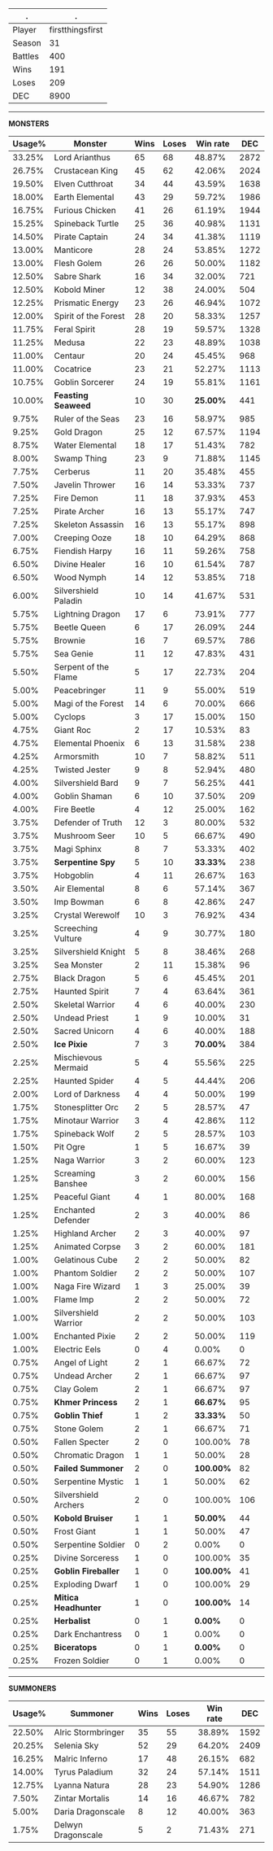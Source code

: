 .|.
|-|-
Player|firstthingsfirst
Season|31
Battles|400
Wins|191
Loses|209
DEC|8900

---
**MONSTERS**

Usage%|Monster|Wins|Loses|Win rate|DEC|
-|-|-|-|-|-|
33.25%|Lord Arianthus|65|68|48.87%|2872|
26.75%|Crustacean King|45|62|42.06%|2024|
19.50%|Elven Cutthroat|34|44|43.59%|1638|
18.00%|Earth Elemental|43|29|59.72%|1986|
16.75%|Furious Chicken|41|26|61.19%|1944|
15.25%|Spineback Turtle|25|36|40.98%|1131|
14.50%|Pirate Captain|24|34|41.38%|1119|
13.00%|Manticore|28|24|53.85%|1272|
13.00%|Flesh Golem|26|26|50.00%|1182|
12.50%|Sabre Shark|16|34|32.00%|721|
12.50%|Kobold Miner|12|38|24.00%|504|
12.25%|Prismatic Energy|23|26|46.94%|1072|
12.00%|Spirit of the Forest|28|20|58.33%|1257|
11.75%|Feral Spirit|28|19|59.57%|1328|
11.25%|Medusa|22|23|48.89%|1038|
11.00%|Centaur|20|24|45.45%|968|
11.00%|Cocatrice|23|21|52.27%|1113|
10.75%|Goblin Sorcerer|24|19|55.81%|1161|
10.00%|**Feasting Seaweed**|10|30|**25.00%**|441|
9.75%|Ruler of the Seas|23|16|58.97%|985|
9.25%|Gold Dragon|25|12|67.57%|1194|
8.75%|Water Elemental|18|17|51.43%|782|
8.00%|Swamp Thing|23|9|71.88%|1145|
7.75%|Cerberus|11|20|35.48%|455|
7.50%|Javelin Thrower|16|14|53.33%|737|
7.25%|Fire Demon|11|18|37.93%|453|
7.25%|Pirate Archer|16|13|55.17%|747|
7.25%|Skeleton Assassin|16|13|55.17%|898|
7.00%|Creeping Ooze|18|10|64.29%|868|
6.75%|Fiendish Harpy|16|11|59.26%|758|
6.50%|Divine Healer|16|10|61.54%|787|
6.50%|Wood Nymph|14|12|53.85%|718|
6.00%|Silvershield Paladin|10|14|41.67%|531|
5.75%|Lightning Dragon|17|6|73.91%|777|
5.75%|Beetle Queen|6|17|26.09%|244|
5.75%|Brownie|16|7|69.57%|786|
5.75%|Sea Genie|11|12|47.83%|431|
5.50%|Serpent of the Flame|5|17|22.73%|204|
5.00%|Peacebringer|11|9|55.00%|519|
5.00%|Magi of the Forest|14|6|70.00%|666|
5.00%|Cyclops|3|17|15.00%|150|
4.75%|Giant Roc|2|17|10.53%|83|
4.75%|Elemental Phoenix|6|13|31.58%|238|
4.25%|Armorsmith|10|7|58.82%|511|
4.25%|Twisted Jester|9|8|52.94%|480|
4.00%|Silvershield Bard|9|7|56.25%|441|
4.00%|Goblin Shaman|6|10|37.50%|209|
4.00%|Fire Beetle|4|12|25.00%|162|
3.75%|Defender of Truth|12|3|80.00%|532|
3.75%|Mushroom Seer|10|5|66.67%|490|
3.75%|Magi Sphinx|8|7|53.33%|402|
3.75%|**Serpentine Spy**|5|10|**33.33%**|238|
3.75%|Hobgoblin|4|11|26.67%|163|
3.50%|Air Elemental|8|6|57.14%|367|
3.50%|Imp Bowman|6|8|42.86%|247|
3.25%|Crystal Werewolf|10|3|76.92%|434|
3.25%|Screeching Vulture|4|9|30.77%|180|
3.25%|Silvershield Knight|5|8|38.46%|268|
3.25%|Sea Monster|2|11|15.38%|96|
2.75%|Black Dragon|5|6|45.45%|201|
2.75%|Haunted Spirit|7|4|63.64%|361|
2.50%|Skeletal Warrior|4|6|40.00%|230|
2.50%|Undead Priest|1|9|10.00%|31|
2.50%|Sacred Unicorn|4|6|40.00%|188|
2.50%|**Ice Pixie**|7|3|**70.00%**|384|
2.25%|Mischievous Mermaid|5|4|55.56%|225|
2.25%|Haunted Spider|4|5|44.44%|206|
2.00%|Lord of Darkness|4|4|50.00%|199|
1.75%|Stonesplitter Orc|2|5|28.57%|47|
1.75%|Minotaur Warrior|3|4|42.86%|112|
1.75%|Spineback Wolf|2|5|28.57%|103|
1.50%|Pit Ogre|1|5|16.67%|39|
1.25%|Naga Warrior|3|2|60.00%|123|
1.25%|Screaming Banshee|3|2|60.00%|156|
1.25%|Peaceful Giant|4|1|80.00%|168|
1.25%|Enchanted Defender|2|3|40.00%|86|
1.25%|Highland Archer|2|3|40.00%|97|
1.25%|Animated Corpse|3|2|60.00%|181|
1.00%|Gelatinous Cube|2|2|50.00%|82|
1.00%|Phantom Soldier|2|2|50.00%|107|
1.00%|Naga Fire Wizard|1|3|25.00%|39|
1.00%|Flame Imp|2|2|50.00%|72|
1.00%|Silvershield Warrior|2|2|50.00%|103|
1.00%|Enchanted Pixie|2|2|50.00%|119|
1.00%|Electric Eels|0|4|0.00%|0|
0.75%|Angel of Light|2|1|66.67%|72|
0.75%|Undead Archer|2|1|66.67%|97|
0.75%|Clay Golem|2|1|66.67%|97|
0.75%|**Khmer Princess**|2|1|**66.67%**|95|
0.75%|**Goblin Thief**|1|2|**33.33%**|50|
0.75%|Stone Golem|2|1|66.67%|71|
0.50%|Fallen Specter|2|0|100.00%|78|
0.50%|Chromatic Dragon|1|1|50.00%|28|
0.50%|**Failed Summoner**|2|0|**100.00%**|82|
0.50%|Serpentine Mystic|1|1|50.00%|62|
0.50%|Silvershield Archers|2|0|100.00%|106|
0.50%|**Kobold Bruiser**|1|1|**50.00%**|44|
0.50%|Frost Giant|1|1|50.00%|47|
0.50%|Serpentine Soldier|0|2|0.00%|0|
0.25%|Divine Sorceress|1|0|100.00%|35|
0.25%|**Goblin Fireballer**|1|0|**100.00%**|41|
0.25%|Exploding Dwarf|1|0|100.00%|29|
0.25%|**Mitica Headhunter**|1|0|**100.00%**|14|
0.25%|**Herbalist**|0|1|**0.00%**|0|
0.25%|Dark Enchantress|0|1|0.00%|0|
0.25%|**Biceratops**|0|1|**0.00%**|0|
0.25%|Frozen Soldier|0|1|0.00%|0|

---
**SUMMONERS**

Usage%|Summoner|Wins|Loses|Win rate|DEC|
-|-|-|-|-|-|
22.50%|Alric Stormbringer|35|55|38.89%|1592|
20.25%|Selenia Sky|52|29|64.20%|2409|
16.25%|Malric Inferno|17|48|26.15%|682|
14.00%|Tyrus Paladium|32|24|57.14%|1511|
12.75%|Lyanna Natura|28|23|54.90%|1286|
7.50%|Zintar Mortalis|14|16|46.67%|782|
5.00%|Daria Dragonscale|8|12|40.00%|363|
1.75%|Delwyn Dragonscale|5|2|71.43%|271|
